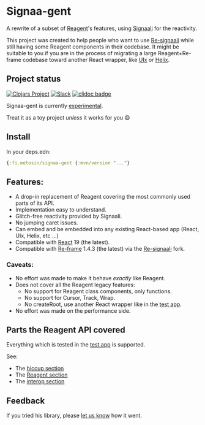 # Signaa-gent

A rewrite of a subset of [Reagent](https://github.com/reagent-project/reagent)'s features,
using [Signaali](https://github.com/metosin/signaali) for the reactivity.

This project was created to help people who want to use [Re-signaali](https://github.com/metosin/re-signaali)
while still having some Reagent components in their codebase.
It might be suitable to you if you are in the process of migrating a large Reagent+Re-frame codebase
toward another React wrapper, like [UIx](https://github.com/pitch-io/uix) or
[Helix](https://github.com/lilactown/helix).

## Project status

[![Clojars Project](https://img.shields.io/clojars/v/fi.metosin/signaa-gent.svg)](https://clojars.org/fi.metosin/signaa-gent)
[![Slack](https://img.shields.io/badge/slack-signaali-orange.svg?logo=slack)](https://clojurians.slack.com/app_redirect?channel=signaali)
[![cljdoc badge](https://cljdoc.org/badge/fi.metosin/signaa-gent)](https://cljdoc.org/d/fi.metosin/signaa-gent)

Signaa-gent is currently [experimental](https://github.com/topics/metosin-experimental).

Treat it as a toy project *unless* it works for you 😄

## Install

In your deps.edn:

```clojure
{:fi.metosin/signaa-gent {:mvn/version "..."}
```

## Features:

- A drop-in replacement of Reagent covering the most commonly used parts of its API.
- Implementation easy to understand.
- Glitch-free reactivity provided by Signaali.
- No jumping caret issues.
- Can embed and be embedded into any existing React-based app (React, UIx, Helix, etc ...)
- Compatible with [React](https://react.dev/) 19 (the latest).
- Compatible with [Re-frame](https://github.com/day8/re-frame/) 1.4.3 (the latest)
  via the [Re-signaali](https://github.com/metosin/re-signaali) fork.

### Caveats:

- No effort was made to make it behave *exactly* like Reagent.
- Does not cover all the Reagent legacy features:
  - No support for Reagent class components, only functions.
  - No support for Cursor, Track, Wrap.
  - No createRoot, use another React wrapper like in the [test app](test/app/src/core.cljs).
- No effort was made on the performance side.

## Parts the Reagent API covered

Everything which is tested in the [test app](test/app/src/core.cljs) is supported.

See:
- The [hiccup section](test/app/src/hiccup.cljs)
- The [Reagent section](test/app/src/reagent.cljs)
- The [interop section](test/app/src/interop.cljs)

## Feedback

If you tried his library, please [let us know](https://clojurians.slack.com/app_redirect?channel=signaali)
how it went.
